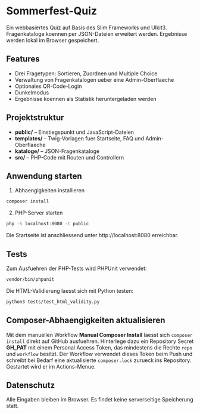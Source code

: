 # Sommerfest-Quiz

Ein webbasiertes Quiz auf Basis des Slim Frameworks und UIkit3. Fragenkataloge koennen per JSON-Dateien erweitert werden. Ergebnisse werden lokal im Browser gespeichert.

## Features

- Drei Fragetypen: Sortieren, Zuordnen und Multiple Choice
- Verwaltung von Fragenkatalogen ueber eine Admin-Oberflaeche
- Optionales QR-Code-Login
- Dunkelmodus
- Ergebnisse koennen als Statistik heruntergeladen werden

## Projektstruktur

- **public/** – Einstiegspunkt und JavaScript-Dateien
- **templates/** – Twig-Vorlagen fuer Startseite, FAQ und Admin-Oberflaeche
- **kataloge/** – JSON-Fragenkataloge
- **src/** – PHP-Code mit Routen und Controllern

## Anwendung starten

1. Abhaengigkeiten installieren

```bash
composer install
```

2. PHP-Server starten

```bash
php -S localhost:8080 -t public
```

Die Startseite ist anschliessend unter http://localhost:8080 erreichbar.

## Tests

Zum Ausfuehren der PHP-Tests wird PHPUnit verwendet:

```bash
vendor/bin/phpunit
```

Die HTML-Validierung laesst sich mit Python testen:

```bash
python3 tests/test_html_validity.py
```

## Composer-Abhaengigkeiten aktualisieren

Mit dem manuellen Workflow **Manual Composer Install** laesst sich `composer install` direkt auf GitHub ausfuehren. Hinterlege dazu ein Repository Secret **GH_PAT** mit einem Personal Access Token, das mindestens die Rechte `repo` und `workflow` besitzt. Der Workflow verwendet dieses Token beim Push und schreibt bei Bedarf eine aktualisierte `composer.lock` zurueck ins Repository. Gestartet wird er im Actions-Menue.

## Datenschutz

Alle Eingaben bleiben im Browser. Es findet keine serverseitige Speicherung statt.

